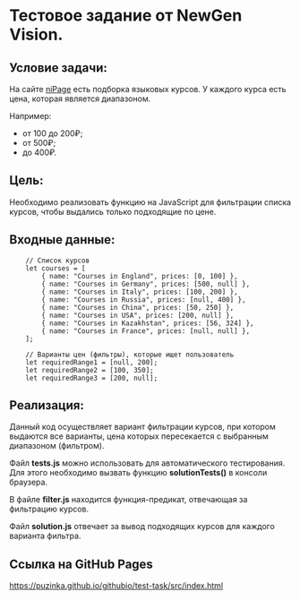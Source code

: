 # Тестовое задание от NewGen Vision.

## Условие задачи:

На сайте [niPage](https://www.unipage.net/) есть подборка языковых курсов. У каждого курса есть цена, которая является диапазоном.

Например:

+ от 100 до 200₽;
+ от 500₽;
+ до 400₽.

## Цель:

Необходимо реализовать функцию на JavaScript для фильтрации списка курсов, чтобы выдались только подходящие по цене.

## Входные данные:

```
    // Список курсов
    let courses = [
        { name: "Courses in England", prices: [0, 100] }, 
        { name: "Courses in Germany", prices: [500, null] }, 
        { name: "Courses in Italy", prices: [100, 200] }, 
        { name: "Courses in Russia", prices: [null, 400] },
        { name: "Courses in China", prices: [50, 250] },
        { name: "Courses in USA", prices: [200, null] },
        { name: "Courses in Kazakhstan", prices: [56, 324] },
        { name: "Courses in France", prices: [null, null] },
    ];

    // Варианты цен (фильтры), которые ищет пользователь
    let requiredRange1 = [null, 200];
    let requiredRange2 = [100, 350];
    let requiredRange3 = [200, null];
```

## Реализация:

Данный код осуществляет вариант фильтрации курсов, при котором выдаются все варианты, цена которых пересекается с выбранным диапазоном (фильтром).

Файл **tests.js** можно использовать для автоматического тестирования. Для этого необходимо вызвать функцию **solutionTests()** в консоли браузера.

В файле **filter.js** находится функция-предикат, отвечающая за фильтрацию курсов.

Файл **solution.js** отвечает за вывод подходящих курсов для каждого варианта фильтра.

## Ссылка на GitHub Pages

https://puzinka.github.io/githubio/test-task/src/index.html
